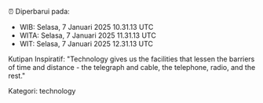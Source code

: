 ⏰ Diperbarui pada:
- WIB: Selasa, 7 Januari 2025 10.31.13 UTC
- WITA: Selasa, 7 Januari 2025 11.31.13 UTC
- WIT: Selasa, 7 Januari 2025 12.31.13 UTC

Kutipan Inspiratif:
"Technology gives us the facilities that lessen the barriers of time and distance - the telegraph and cable, the telephone, radio, and the rest."


Kategori: technology

